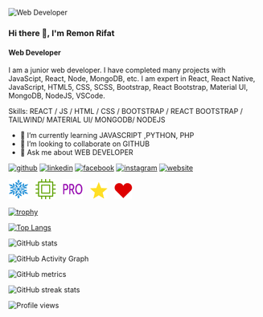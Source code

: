 ![Web Developer](https://media-exp1.licdn.com/dms/image/C5616AQHm1dGoRVKpgA/profile-displaybackgroundimage-shrink_200_800/0/1639112191196?e=1644451200&v=beta&t=QgGGZ997XjQZNbVQy1L89cGVUIHEd7VvBCXZ0LGEObU)
### Hi there 👋, I'm Remon Rifat
#### Web Developer


I am a junior web developer. I have completed many projects with JavaScipt, React, Node, MongoDB, etc. I am expert in React, React Native, JavaScript, HTML5, CSS, SCSS, Bootstrap, React Bootstrap, Material UI, MongoDB, NodeJS, VSCode.

Skills:  REACT / JS / HTML / CSS / BOOTSTRAP / REACT BOOTSTRAP / TAILWIND/ MATERIAL UI/ MONGODB/ NODEJS

- 🌱 I’m currently learning JAVASCRIPT ,PYTHON, PHP 
- 👯 I’m looking to collaborate on GITHUB 
- 💬 Ask me about WEB DEVELOPER 


[<img src='https://cdn.jsdelivr.net/npm/simple-icons@3.0.1/icons/github.svg' alt='github' height='40'>](https://github.com/remonrifat)  [<img src='https://cdn.jsdelivr.net/npm/simple-icons@3.0.1/icons/linkedin.svg' alt='linkedin' height='40'>](https://www.linkedin.com/in/rimon-rifat-0495b61b1/)  [<img src='https://cdn.jsdelivr.net/npm/simple-icons@3.0.1/icons/facebook.svg' alt='facebook' height='40'>](https://www.facebook.com/siamahmed.rimon.7)  [<img src='https://cdn.jsdelivr.net/npm/simple-icons@3.0.1/icons/instagram.svg' alt='instagram' height='40'>](https://www.instagram.com/rimon_sadir/)  [<img src='https://cdn.jsdelivr.net/npm/simple-icons@3.0.1/icons/icloud.svg' alt='website' height='40'>](https://adoring-panini-5cf536.netlify.app/)  

<a href='https://archiveprogram.github.com/'><img src='https://raw.githubusercontent.com/acervenky/animated-github-badges/master/assets/acbadge.gif' width='40' height='40'></a> <a href='https://docs.github.com/en/developers'><img src='https://raw.githubusercontent.com/acervenky/animated-github-badges/master/assets/devbadge.gif' width='40' height='40'></a> <a href='https://github.com/pricing'><img src='https://raw.githubusercontent.com/acervenky/animated-github-badges/master/assets/pro.gif' width='40' height='40'></a> <a href='https://stars.github.com/'><img src='https://raw.githubusercontent.com/acervenky/animated-github-badges/master/assets/starbadge.gif' width='35' height='35'></a> <a href='https://docs.github.com/en/github/supporting-the-open-source-community-with-github-sponsors'><img src='https://raw.githubusercontent.com/acervenky/animated-github-badges/master/assets/sponsorbadge.gif' width='35' height='35'></a> 

[![trophy](https://github-profile-trophy.vercel.app/?username=remonrifat)](https://github.com/ryo-ma/github-profile-trophy)

[![Top Langs](https://github-readme-stats.vercel.app/api/top-langs/?username=remonrifat)](https://github.com/anuraghazra/github-readme-stats)

![GitHub stats](https://github-readme-stats.vercel.app/api?username=remonrifat&show_icons=true)  

![GitHub Activity Graph](https://activity-graph.herokuapp.com/graph?username=remonrifat)  

![GitHub metrics](https://metrics.lecoq.io/remonrifat)  

![GitHub streak stats](https://github-readme-streak-stats.herokuapp.com/?user=remonrifat)  

![Profile views](https://gpvc.arturio.dev/remonrifat)  

